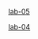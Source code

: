 [lab-05](https://github.com/prathibhasamudrala/aiml-13/blob/main/lab_05.ipynb)


[lab-04](https://github.com/prathibhasamudrala/aiml-13/blob/main/LAB_4.ipynb)
